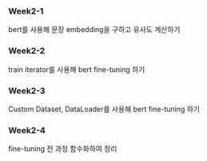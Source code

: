 <h3>Week2-1</h3>bert를 사용해 문장  embedding을 구하고 유사도 계산하기 

<h3>Week2-2</h3>train iterator를 사용해 bert fine-tuning 하기 

<h3>Week2-3</h3>Custom Dataset, DataLoader를 사용해 bert fine-tuning 하기 

<h3>Week2-4</h3>fine-tuning 전 과정 함수화하여 정리 
